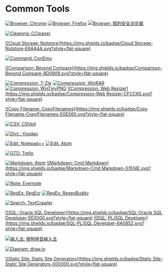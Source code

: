 # Common Tools

[![Browser: Chrome](https://img.shields.io/badge/Browser-Chrome-FFCD41.svg?style=flat-square)](https://www.google.com/chrome/)
[![Browser: Firefox](https://img.shields.io/badge/Browser-Firefox-BF4027.svg?style=flat-square)](http://firefox.com/)
[![Browser: 猎豹安全浏览器](https://img.shields.io/badge/Browser-猎豹安全浏览器-FF6900.svg?style=flat-square)](http://www.liebao.cn/)

[![Cleaning: CCleaner](https://img.shields.io/badge/Cleaning-CCleaner-E23D2E.svg?style=flat-square)](https://www.piriform.com/ccleaner/)

[![Cloud Storage: Nutstore](https://img.shields.io/badge/Cloud Storage-Nutstore-E6AA4A.svg?style=flat-square)](https://www.jianguoyun.com/)

[![Command: ConEmu](https://img.shields.io/badge/Command-ConEmu-002B36.svg?style=flat-square)](https://conemu.github.io/)

[![Comparison: Beyond Compare](https://img.shields.io/badge/Comparison-Beyond Compare-9D0909.svg?style=flat-square)](http://www.scootersoftware.com/)

[![Compression: 7-Zip](https://img.shields.io/badge/Compression-7--Zip-000000.svg?style=flat-square)](http://www.7-zip.org/)
[![Compression: WinRAR](https://img.shields.io/badge/Compression-WinRAR-FF00FF.svg?style=flat-square)](http://www.rarlab.com/)
[![Compression: WinTinyPNG](https://img.shields.io/badge/Compression-WinTinyPNG-3F444F.svg?style=flat-square)](https://tinypng.com/)
[![Compression: Web Resizer](https://img.shields.io/badge/Compression-Web Resizer-CFCC65.svg?style=flat-square)](http://webresizer.com/)

[![Copy Filename: CopyFilenames](https://img.shields.io/badge/Copy Filename-CopyFilenames-E0E060.svg?style=flat-square)](http://www.extrabit.com/copyfilenames/)

[![CSV: CSVed](https://img.shields.io/badge/CSV-CSVed-2666C3.svg?style=flat-square)](http://csved.sjfrancke.nl/)

[![Dict.: Youdao](https://img.shields.io/badge/Dict.-Youdao-4493F2.svg?style=flat-square)](http://youdao.com/)

[![Edit: Notepad++](https://img.shields.io/badge/Edit-Notepad++-C4730E.svg?style=flat-square)](https://notepad-plus-plus.org/)
[![Edit: Atom](https://img.shields.io/badge/Edit-Atom-99D3C3.svg?style=flat-square)](https://atom.io/)

[![GTD: Trello](https://img.shields.io/badge/GTD-Trello-0082CE.svg?style=flat-square)](https://trello.com/)

[![Markdown: Atom](https://img.shields.io/badge/Markdown-Atom-99D3C3.svg?style=flat-square)](https://atom.io/)
[![Markdown: Cmd Markdown](https://img.shields.io/badge/Markdown-Cmd Markdown-51514E.svg?style=flat-square)](https://zybuluo.com/mdeditor)

[![Note: Evernote](https://img.shields.io/badge/Note-Evernote-2DBE60.svg?style=flat-square)](https://evernote.com/)

[![RegEx: RegExr](https://img.shields.io/badge/RegEx-RegExr-66CCFF.svg?style=flat-square)](http://regexr.com/)
[![RegEx: RegexBuddy](https://img.shields.io/badge/RegEx-RegexBuddy-68AE3E.svg?style=flat-square)](https://www.regexbuddy.com/)

[![Search: TextCrawler](https://img.shields.io/badge/Search-TextCrawler-996161.svg?style=flat-square)](https://www.digitalvolcano.co.uk/textcrawler.html)

[![SQL: Oracle SQL Developer](https://img.shields.io/badge/SQL-Oracle SQL Developer-EE0000.svg?style=flat-square)](http://www.oracle.com/technetwork/developer-tools/sql-developer/overview/index.html)
[![SQL: PL/SQL Developer](https://img.shields.io/badge/SQL-PL/SQL Developer-8A0852.svg?style=flat-square)](https://www.allroundautomations.com/)

[![输入法: 搜狗拼音输入法](https://img.shields.io/badge/输入法-搜狗拼音输入法-F35418.svg?style=flat-square)](http://pinyin.sogou.com/)

[![Diagram: draw.io](https://img.shields.io/badge/Diagram-draw.io-F18808.svg?style=flat-square)](https://www.draw.io/)

[![Static Site: Static Site Generators](https://img.shields.io/badge/Static Site-Static Site Generators-000000.svg?style=flat-square)](https://staticsitegenerators.net/)
